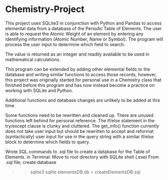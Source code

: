 # Chemistry-Project
This project uses SQLite3 in conjunction with Python and Pandas to access elemental data from a database of the Periodic Table of Elements.
The user is able to request the Atomic Weight of an element by entering any identifying information (Atomic Number, Name or Symbol). The program will process the user input to determine which field to search.

The value is returned as an integer and readily available to be used in mathematical calculations.

This program can be extended by adding other elemental fields to the database and writing similar functions to access those records, however, this project was originally started for personal use in a Chemistry class that finished before this program and has now instead become a practice on working with SQLite and Python. 

Additional functions and database changes are unlikely to be added at this time.

Some functions need to be rewritten and cleaned up.
There are unused functions left behind for personal reference.
The if/else statement in the try/except clause is clunky and cluttered.
The get_info() function currently does not take user input but should be rewritten to accept and reformat (syntactically) user input for use in the query string with a similar if/else block to determine which fields to query.








Wrote SQL commands to .sql file to create a database for the Table of Elements.
in Terminal:
Move to root directory with SQLite shell (.exe)
From .sql file, create database

>> sqlite3
>> sqlite elementsDB.db < createElementsDB.sql



